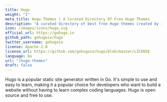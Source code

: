 ```yaml
---
title: Hugo
weight: "1"
meta_title: Hugo Themes | A Curated Directory Of Free Hugo Themes
description: "A curated directory of best free Hugo themes created by independent web designers & developers that are open source, MIT licensed & available for free to download."
icon: /images/icons/hugo.svg
official_url: https://gohugo.io
github_path: gohugoio/hugo
twitter_username: gohugoio
license: Apache-2.0
license_url: https://github.com/gohugoio/hugo/blob/master/LICENSE
language: Go
url: "/hugo-themes"
draft: false
---
```

Hugo is a popular static site generator written in Go. It's simple to use and easy to learn, making it a popular choice for developers who want to build a website without having to learn complex coding languages. Hugo is open source and free to use.
